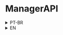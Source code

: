 # ManagerAPI

<details>
<summary>PT-BR</summary>

## Criando uma API Robusta em .NET + Azure - 2021

Esse curso é destinado a profissionais da área de tecnologia que desejam aprimorar seus conhecimentos em construção de API's de grande porte utilizando boas práticas e principalmente os recursos da arquitetura de software.

Iremos construir uma API REST utilizando o padrão arquitetural de 4 camadas, para o projeto iremos utilizar a mais nova versão do framework da Microsoft, o .NET 5+, para acesso a dados iremos utilizar o Repository Pattern, um padrão bem famoso e eficiente quando o assunto é acesso a dados de diversas entidades, Entity Framework Core como ORM e o SQL Server como banco de dados.

O foco principal é mostrar como as práticas da arquitetura de software podem te ajudar a construir uma API robusta, bem estruturada e principalmente, UM CÓDIGO LIMPO E DE QUALIDADE!

E não será somente isso, esse curso irá mostrar outras tecnologias como: Fluent Validation para validação de entidades, Data Annotations para validação a nível da API, JSON Web Tokens (JWT) para autenticação e autorização, Swagger para documentar nossa API e por fim estaremos realizando o deploy da nossa API no Azure, utilizando serviços como Azure App Services, Azure SQL Databases e Azure Key Vault!


Após a conclusão desse curso você terá conhecimento suficiente para construir API's eficientes, performáticas e limpas de médio a grande porte utilizando .NET, além disso terá conhecimento sobre o básico de arquitetura de software e nuvem.

## O que você aprenderá

* .NET 5
* API
* C#
* .NET Core
* .NET Framework
* WEB
* Construção de API
* SOLID
* Modelagem de Domínios
* SQL Server
* Entity Framework
* Entity Framework Core
* Azure
* Azure SQL Databases
* Azure Key Vault
* Azure Active Directory
* Unit Tests
* XUnit
* Bogus

Curso na Udemy: https://www.udemy.com/course/criando-uma-api-robusta-em-net-5/learn/lecture/24562550#overview
</details>

<details>
<summary>EN</summary>

## Creating a Robust API in .NET + Azure - 2021

This course is designed for technology professionals who want to improve their knowledge of building large APIs using best practices and especially the resources of software architecture.

We will build a REST API using the 4-layer architecture pattern, for the project will use the newest version of the Microsoft framework, .NET 5+, for data access they will use the Repository Pattern, a very famous and efficient pattern when the subject is accessing data from different entities, Entity Framework Core as ORM and SQL Server as database.

The main focus is to show how software architecture practices can help you build a robust, well-structured API and, above all, A CLEAN AND QUALITY CODE!

And not only that, this course will show you other technologies such as: Fluent Validation for Entity Validation, Data Annotations for API Level Validation, JSON Web Tokens (JWT) for Authentication and Authorization, Swagger to document our API and finally we'll be back doing to deploy our API in Azure using services like Azure App Services, Azure SQL Databases and Azure Key Vault!

Upon completion of this course you will have the knowledge you need to build efficient, performance and clean medium to large .NET API, in addition to basic knowledge of software and cloud architecture.

## What will you learn

* .NET 5
* API
* C#
* .NET Core
* .NET Framework
* WEB
* Construção de API
* SOLID
* Modelagem de Domínios
* SQL Server
* Entity Framework
* Entity Framework Core
* Azure
* Azure SQL Databases
* Azure Key Vault
* Azure Active Directory
* Unit Tests
* XUnit
* Bogus

Udemy at Course: https://www.udemy.com/course/criando-uma-api-robusta-em-net-5/learn/lecture/24562550#overview
</details>